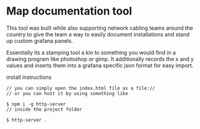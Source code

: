 # Map documentation tool


This tool was built while also supporting network cabling teams around the country to give the team a way to easily document installations and stand up custom grafana panels. 

Essentially its a stamping tool a kin to something you would find in a drawing program like photoshop or gimp. It additionally records the x and y values and inserts them into a grafana specific json format for easy import.  

install instructions

```
// you can simply open the index.html file as a file:// 
// or you can host it by using something like 

$ npm i -g http-server 
// inside the project folder 

$ http-server .


